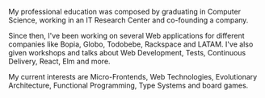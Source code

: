 My professional education was composed by graduating in Computer Science, working in an IT Research Center and co-founding a company.

Since then, I've been working on several Web applications for different companies like Bopia, Globo, Todobebe, Rackspace and LATAM. I've also given workshops and talks about Web Development, Tests, Continuous Delivery, React, Elm and more.

My current interests are Micro-Frontends, Web Technologies, Evolutionary Architecture, Functional Programming, Type Systems and board games.
